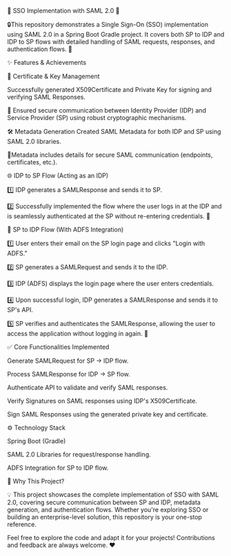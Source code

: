 🚀 SSO Implementation with SAML 2.0 🚀

🔒This repository demonstrates a Single Sign-On (SSO) implementation using SAML 2.0 in a Spring Boot Gradle project. It covers both SP to IDP and IDP to SP flows with detailed handling of SAML requests, responses, and authentication flows. 🎉

✨ Features & Achievements

🔑 Certificate & Key Management

Successfully generated X509Certificate and Private Key for signing and verifying SAML Responses. 

🔐 Ensured secure communication between Identity Provider (IDP) and Service Provider (SP) using robust cryptographic mechanisms.

🛠️ Metadata Generation
Created SAML Metadata for both IDP and SP using SAML 2.0 libraries. 

📜Metadata includes details for secure SAML communication (endpoints, certificates, etc.).

🌐 IDP to SP Flow (Acting as an IDP)

1️⃣ IDP generates a SAMLResponse and sends it to SP.

2️⃣ Successfully implemented the flow where the user logs in at the IDP and is seamlessly authenticated at the SP without re-entering credentials. 🔁

🔄 SP to IDP Flow (With ADFS Integration)

1️⃣ User enters their email on the SP login page and clicks "Login with ADFS."

2️⃣ SP generates a SAMLRequest and sends it to the IDP.

3️⃣ IDP (ADFS) displays the login page where the user enters credentials.

4️⃣ Upon successful login, IDP generates a SAMLResponse and sends it to SP's API.

5️⃣ SP verifies and authenticates the SAMLResponse, allowing the user to access the application without logging in again. 🚀

✅ Core Functionalities Implemented

Generate SAMLRequest for SP → IDP flow.

Process SAMLResponse for IDP → SP flow.

Authenticate API to validate and verify SAML responses.

Verify Signatures on SAML responses using IDP's X509Certificate.

Sign SAML Responses using the generated private key and certificate.

⚙️ Technology Stack

Spring Boot (Gradle)

SAML 2.0 Libraries for request/response handling.

ADFS Integration for SP to IDP flow.

🤩 Why This Project?

💡 This project showcases the complete implementation of SSO with SAML 2.0, covering secure communication between SP and IDP, metadata generation, and authentication flows. Whether you're exploring SSO or building an enterprise-level solution, this repository is your one-stop reference. 

Feel free to explore the code and adapt it for your projects! Contributions and feedback are always welcome. ❤️
